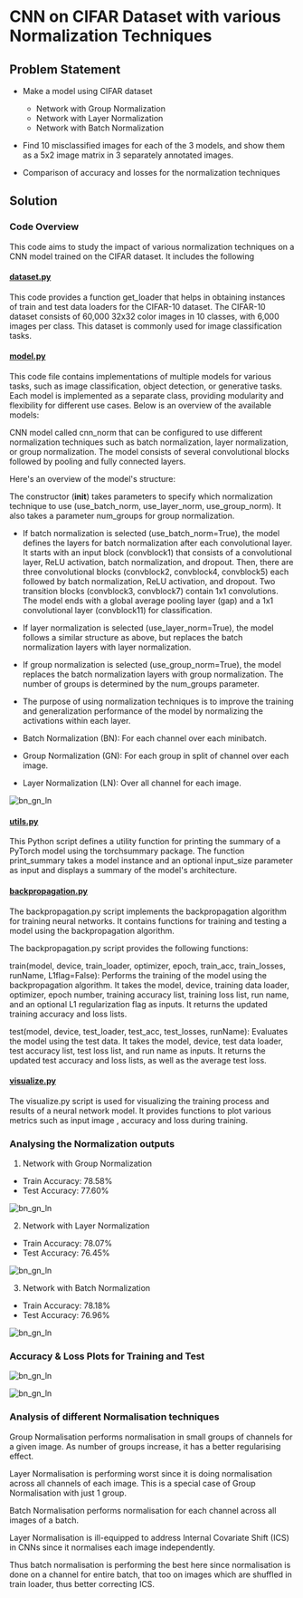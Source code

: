 # CNN on CIFAR Dataset with various Normalization Techniques
## Problem Statement
- Make a model using CIFAR dataset
    - Network with Group Normalization
    - Network with Layer Normalization
    - Network with Batch Normalization

- Find 10 misclassified images for each of the 3 models, and show them as a 5x2 image matrix in 3 separately annotated images.
- Comparison of accuracy and losses for the normalization techniques

## Solution
### Code Overview
This code aims to study the impact of various normalization techniques on a CNN model trained on the CIFAR dataset. It includes the following

#### [dataset.py](https://pages.github.com/)

This code provides a function get_loader that helps in obtaining instances of train and test data loaders for the CIFAR-10 dataset. The CIFAR-10 dataset consists of 60,000 32x32 color images in 10 classes, with 6,000 images per class. This dataset is commonly used for image classification tasks.

#### [model.py](https://pages.github.com/)

This code file contains implementations of multiple models for various tasks, such as image classification, object detection, or generative tasks. Each model is implemented as a separate class, providing modularity and flexibility for different use cases. Below is an overview of the available models:

CNN model called cnn_norm that can be configured to use different normalization techniques such as batch normalization, layer normalization, or group normalization. The model consists of several convolutional blocks followed by pooling and fully connected layers.

Here's an overview of the model's structure:

The constructor (__init__) takes parameters to specify which normalization technique to use (use_batch_norm, use_layer_norm, use_group_norm). It also takes a parameter num_groups for group normalization.

- If batch normalization is selected (use_batch_norm=True), the model defines the layers for batch normalization after each convolutional layer. It starts with an input block (convblock1) that consists of a convolutional layer, ReLU activation, batch normalization, and dropout. Then, there are three convolutional blocks (convblock2, convblock4, convblock5) each followed by batch normalization, ReLU activation, and dropout. Two transition blocks (convblock3, convblock7) contain 1x1 convolutions. The model ends with a global average pooling layer (gap) and a 1x1 convolutional layer (convblock11) for classification.

- If layer normalization is selected (use_layer_norm=True), the model follows a similar structure as above, but replaces the batch normalization layers with layer normalization.

- If group normalization is selected (use_group_norm=True), the model replaces the batch normalization layers with group normalization. The number of groups is determined by the num_groups parameter.

- The purpose of using normalization techniques is to improve the training and generalization performance of the model by normalizing the activations within each layer. 

- Batch Normalization (BN): For each channel over each minibatch.

- Group Normalization (GN): For each group in split of channel over each image.

- Layer Normalization (LN): Over all channel for each image.

![bn_gn_ln](https://raw.githubusercontent.com/<adil22jaleel>/<era-v1-assignments>/<main>/<lr_1.jpg>)

#### [utils.py](https://pages.github.com/)

This Python script defines a utility function for printing the summary of a PyTorch model using the torchsummary package. The function print_summary takes a model instance and an optional input_size parameter as input and displays a summary of the model's architecture.

#### [backpropagation.py](https://pages.github.com/)

The backpropagation.py script implements the backpropagation algorithm for training neural networks. It contains functions for training and testing a model using the backpropagation algorithm.

The backpropagation.py script provides the following functions:

train(model, device, train_loader, optimizer, epoch, train_acc, train_losses, runName, L1flag=False): Performs the training of the model using the backpropagation algorithm. It takes the model, device, training data loader, optimizer, epoch number, training accuracy list, training loss list, run name, and an optional L1 regularization flag as inputs. It returns the updated training accuracy and loss lists.

test(model, device, test_loader, test_acc, test_losses, runName): Evaluates the model using the test data. It takes the model, device, test data loader, test accuracy list, test loss list, and run name as inputs. It returns the updated test accuracy and loss lists, as well as the average test loss.

#### [visualize.py](https://pages.github.com/)

The visualize.py script is used for visualizing the training process and results of a neural network model. It provides functions to plot various metrics such as input image , accuracy and loss during training.



### Analysing the Normalization outputs

1. Network with Group Normalization

- Train Accuracy: 78.58%
- Test Accuracy: 77.60%

![bn_gn_ln](https://raw.githubusercontent.com/<adil22jaleel>/<era-v1-assignments>/<main>/<lr_1.jpg>)

2. Network with Layer Normalization

- Train Accuracy: 78.07%
- Test Accuracy: 76.45%

![bn_gn_ln](https://raw.githubusercontent.com/<adil22jaleel>/<era-v1-assignments>/<main>/<lr_1.jpg>)

3. Network with Batch Normalization
- Train Accuracy: 78.18%
- Test Accuracy: 76.96%

![bn_gn_ln](https://raw.githubusercontent.com/<adil22jaleel>/<era-v1-assignments>/<main>/<lr_1.jpg>)


### Accuracy & Loss Plots for Training and Test

![bn_gn_ln](https://raw.githubusercontent.com/<adil22jaleel>/<era-v1-assignments>/<main>/<lr_1.jpg>)

![bn_gn_ln](https://raw.githubusercontent.com/<adil22jaleel>/<era-v1-assignments>/<main>/<lr_1.jpg>)


### Analysis of different Normalisation techniques

Group Normalisation performs normalisation in small groups of channels for a given image. As number of groups increase, it has a better regularising effect.

Layer Normalisation is performing worst since it is doing normalisation across all channels of each image. This is a special case of Group Normalisation with just 1 group.

Batch Normalisation performs normalisation for each channel across all images of a batch.

Layer Normalisation is ill-equipped to address Internal Covariate Shift (ICS) in CNNs since it normalises each image independently.

Thus batch normalisation is performing the best here since normalisation is done on a channel for entire batch, that too on images which are shuffled in train loader, thus better correcting ICS.